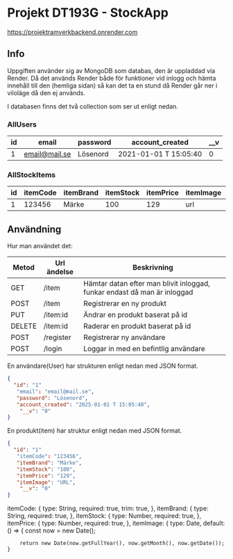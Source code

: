 # Projekt DT193G - StockApp 

https://projektramverkbackend.onrender.com

## Info
Uppgiften använder sig av MongoDB som databas, den är uppladdad via Render. Då det används Render både för funktioner vid inlogg och hämta innehåll till den (hemliga sidan) så kan det ta en stund då Render går ner i viloläge då den ej används. 

I databasen finns det två collection som ser ut enligt nedan.
 
### AllUsers

| id   | email    | password    | account_created   | __v  | 
| ---- | -------------- | ---------- | ---------- | -------- |
| 1  | email@mail.se  | Lösenord   | 2021-01-01 T 15:05:40     | 0 |

### AllStockItems

| id   | itemCode    | itemBrand    | itemStock  | itemPrice |  itemImage  |  __v  | 
| ---- | -------------- | ---------- | ---------- | -------- |  --------  |  --------  | 
| 1  | 123456  | Märke   | 100  | 129 | url  |   0 | 



## Användning
 Hur man användet det:

| Metod   | Url ändelse    | Beskrivning   | 
| ---- | -------------- | ---------- | 
| GET   | /item    | Hämtar datan efter man blivit inloggad, funkar endast då man är inloggad   | 
| POST   | /item    | Registrerar en ny produkt   | 
| PUT   | /item:id    | Ändrar en produkt baserat på id| 
| DELETE   | /item:id    | Raderar en produkt baserat på id | 
| POST   | /register    | Registrerar ny användare | 
| POST   | /login    | Loggar in med en befintlig användare | 




En användare(User) har strukturen enligt nedan med JSON format. 

```json
{
  "id": "1"
   "email": "email@mail.se",
   "password": "Lösenord",
   "account_created": "2025-01-01 T 15:05:40",
    "__v": "0"
}
```
En produkt(item) har struktur enligt nedan med JSON format.

```json
{
  "id": "1"
   "itemCode": "123456",
   "itemBrand": "Märke",
   "itemStock": "100",
   "itemPrice": "129",
   "itemImage": "URL",
    "__v": "0"
}
```

itemCode: { 
        type: String,
        required: true, 
        trim: true, 
    },
    itemBrand: { 
        type: String,
        required: true, 
    },
    itemStock: { 
        type: Number,
        required: true, 
    },
    itemPrice: { 
        type: Number,
        required: true, 
    },
    itemImage: {
    type: Date,
    default: () => {
        const now = new Date();
        
        return new Date(now.getFullYear(), now.getMonth(), now.getDate());
    }

